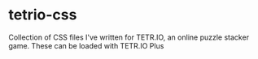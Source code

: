 # tetrio-css
Collection of CSS files I've written for TETR.IO, an online puzzle stacker game. These can be loaded with TETR.IO Plus
